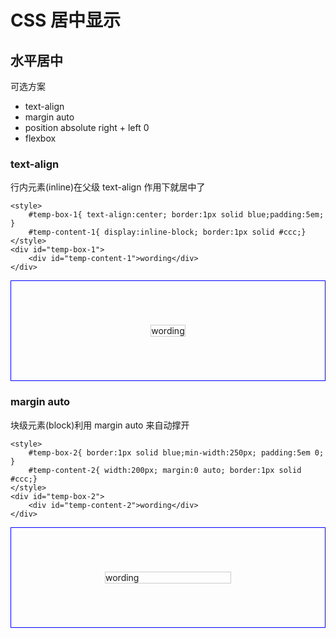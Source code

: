 # CSS 居中显示

## 水平居中

可选方案 

* text-align
* margin auto
* position absolute right + left 0
* flexbox

### text-align

行内元素(inline)在父级 text-align 作用下就居中了

    <style>
        #temp-box-1{ text-align:center; border:1px solid blue;padding:5em; }
        #temp-content-1{ display:inline-block; border:1px solid #ccc;}
    </style>
    <div id="temp-box-1">
        <div id="temp-content-1">wording</div>
    </div>

<style>
#temp-box-1{ text-align:center; border:1px solid blue;padding:5em; }
#temp-content-1{ display:inline-block; border:1px solid #ccc;}
</style>

<div id="temp-box-1">
    <div id="temp-content-1">wording</div>
</div>

### margin auto

块级元素(block)利用 margin auto 来自动撑开

    <style>
        #temp-box-2{ border:1px solid blue;min-width:250px; padding:5em 0; }
        #temp-content-2{ width:200px; margin:0 auto; border:1px solid #ccc;}
    </style>
    <div id="temp-box-2">
        <div id="temp-content-2">wording</div>
    </div>

<style>
#temp-box-2{ border:1px solid blue;min-width:250px; padding:5em 0; }
#temp-content-2{ width:200px; margin:0 auto; border:1px solid #ccc;}
</style>

<div id="temp-box-2">
    <div id="temp-content-2">wording</div>
</div>

